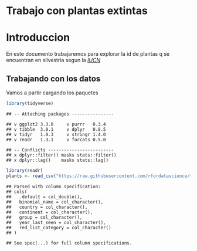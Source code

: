 Trabajo con plantas extintas
================

# Introduccion

En este documento trabajaremos para explorar la id de plantas q se
encuentran en silvestria segun la
[*IUCN*](https://www.iucnredlist.org/es/)

## Trabajando con los datos

Vamos a partir cargando los paquetes

``` r
library(tidyverse)
```

    ## -- Attaching packages ----------------

    ## v ggplot2 3.3.0     v purrr   0.3.4
    ## v tibble  3.0.1     v dplyr   0.8.5
    ## v tidyr   1.0.3     v stringr 1.4.0
    ## v readr   1.3.1     v forcats 0.5.0

    ## -- Conflicts -------------------------
    ## x dplyr::filter() masks stats::filter()
    ## x dplyr::lag()    masks stats::lag()

``` r
library(readr)
plants <- read_csv("https://raw.githubusercontent.com/rfordatascience/tidytuesday/master/data/2020/2020-08-18/plants.csv")
```

    ## Parsed with column specification:
    ## cols(
    ##   .default = col_double(),
    ##   binomial_name = col_character(),
    ##   country = col_character(),
    ##   continent = col_character(),
    ##   group = col_character(),
    ##   year_last_seen = col_character(),
    ##   red_list_category = col_character()
    ## )

    ## See spec(...) for full column specifications.
